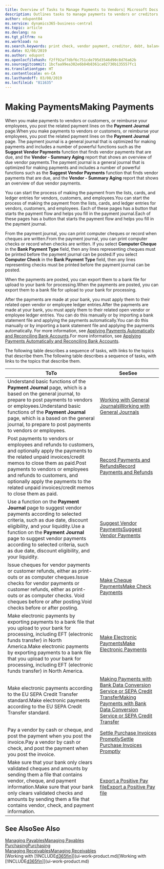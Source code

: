 ```yaml
---
title: Overview of Tasks to Manage Payments to Vendors| Microsoft Docs
description: Outlines tasks to manage payments to vendors or creditors, including posting payment lines and getting an overview of the balance due.
author: edupont04
ms.service: dynamics365-business-central
ms.topic: article
ms.devlang: na
ms.tgt_pltfrm: na
ms.workload: na
ms.search.keywords: print check, vendor payment, creditor, debt, balance due, AP
ms.date: 02/08/2019
ms.author: edupont
ms.openlocfilehash: f2ff92af7dbf6c751cde795d3546d90c8d76a62b
ms.sourcegitcommit: 1bcfaa99ea302e6b84b8361ca02730b135557fc1
ms.translationtype: HT
ms.contentlocale: en-CA
ms.lasthandoff: 03/08/2019
ms.locfileid: "811635"
---
```

# <a name="making-payments"></a><span data-ttu-id="02cf7-103">Making Payments</span><span class="sxs-lookup"><span data-stu-id="02cf7-103">Making Payments</span></span>

<span data-ttu-id="02cf7-104">When you make payments to vendors or customers, or reimburse your employees, you post the related payment lines on the **Payment Journal** page.</span><span class="sxs-lookup"><span data-stu-id="02cf7-104">When you make payments to vendors or customers, or reimburse your employees, you post the related payment lines on the **Payment Journal** page.</span></span> <span data-ttu-id="02cf7-105">The payment journal is a general journal that is optimized for making payments and includes a number of powerful functions such as the **Suggest Vendor Payments** function that finds vendor payments that are due, and the **Vendor - Summary Aging** report that shows an overview of due vendor payments.</span><span class="sxs-lookup"><span data-stu-id="02cf7-105">The payment journal is a general journal that is optimized for making payments and includes a number of powerful functions such as the **Suggest Vendor Payments** function that finds vendor payments that are due, and the **Vendor - Summary Aging** report that shows an overview of due vendor payments.</span></span>  

<span data-ttu-id="02cf7-106">You can start the process of making the payment from the lists, cards, and ledger entries for vendors, customers, and employees.</span><span class="sxs-lookup"><span data-stu-id="02cf7-106">You can start the process of making the payment from the lists, cards, and ledger entries for vendors, customers, and employees.</span></span> <span data-ttu-id="02cf7-107">Each of these pages has a button that starts the payment flow and helps you fill in the payment journal.</span><span class="sxs-lookup"><span data-stu-id="02cf7-107">Each of these pages has a button that starts the payment flow and helps you fill in the payment journal.</span></span>  

<span data-ttu-id="02cf7-108">From the payment journal, you can print computer cheques or record when cheques are written.</span><span class="sxs-lookup"><span data-stu-id="02cf7-108">From the payment journal, you can print computer checks or record when checks are written.</span></span> <span data-ttu-id="02cf7-109">If you select **Computer Cheque** in the **Bank Payment Type** field, then any lines representing cheques must be printed before the payment journal can be posted.</span><span class="sxs-lookup"><span data-stu-id="02cf7-109">If you select **Computer Check** in the **Bank Payment Type** field, then any lines representing checks must be printed before the payment journal can be posted.</span></span>

<span data-ttu-id="02cf7-110">When the payments are posted, you can export them to a bank file for upload to your bank for processing.</span><span class="sxs-lookup"><span data-stu-id="02cf7-110">When the payments are posted, you can export them to a bank file for upload to your bank for processing.</span></span>

<span data-ttu-id="02cf7-111">After the payments are made at your bank, you must apply them to their related open vendor or employee ledger entries.</span><span class="sxs-lookup"><span data-stu-id="02cf7-111">After the payments are made at your bank, you must apply them to their related open vendor or employee ledger entries.</span></span> <span data-ttu-id="02cf7-112">You can do this manually or by importing a bank statement file and applying the payments automatically.</span><span class="sxs-lookup"><span data-stu-id="02cf7-112">You can do this manually or by importing a bank statement file and applying the payments automatically.</span></span> <span data-ttu-id="02cf7-113">For more information, see [Applying Payments Automatically and Reconciling Bank Accounts](receivables-apply-payments-auto-reconcile-bank-accounts.md).</span><span class="sxs-lookup"><span data-stu-id="02cf7-113">For more information, see [Applying Payments Automatically and Reconciling Bank Accounts](receivables-apply-payments-auto-reconcile-bank-accounts.md).</span></span>

<span data-ttu-id="02cf7-114">The following table describes a sequence of tasks, with links to the topics that describe them.</span><span class="sxs-lookup"><span data-stu-id="02cf7-114">The following table describes a sequence of tasks, with links to the topics that describe them.</span></span>

| <span data-ttu-id="02cf7-115">To</span><span class="sxs-lookup"><span data-stu-id="02cf7-115">To</span></span> | <span data-ttu-id="02cf7-116">See</span><span class="sxs-lookup"><span data-stu-id="02cf7-116">See</span></span> |
| --- | --- |
|<span data-ttu-id="02cf7-117">Understand basic functions of the **Payment Journal** page, which is a based on the general journal, to prepare to post payments to vendors or employees.</span><span class="sxs-lookup"><span data-stu-id="02cf7-117">Understand basic functions of the **Payment Journal** page, which is a based on the general journal, to prepare to post payments to vendors or employees.</span></span>|[<span data-ttu-id="02cf7-118">Working with General Journals</span><span class="sxs-lookup"><span data-stu-id="02cf7-118">Working with General Journals</span></span>](ui-work-general-journals.md)|
|<span data-ttu-id="02cf7-119">Post payments to vendors or employees and refunds to customers, and optionally apply the payments to the related unpaid invoices/credit memos to close them as paid.</span><span class="sxs-lookup"><span data-stu-id="02cf7-119">Post payments to vendors or employees and refunds to customers, and optionally apply the payments to the related unpaid invoices/credit memos to close them as paid.</span></span>|[<span data-ttu-id="02cf7-120">Record Payments and Refunds</span><span class="sxs-lookup"><span data-stu-id="02cf7-120">Record Payments and Refunds</span></span>](payables-how-post-payments-refunds.md)|
| <span data-ttu-id="02cf7-121">Use a function on the **Payment Journal** page to suggest vendor payments according to selected criteria, such as due date, discount eligibility, and your liquidity.</span><span class="sxs-lookup"><span data-stu-id="02cf7-121">Use a function on the **Payment Journal** page to suggest vendor payments according to selected criteria, such as due date, discount eligibility, and your liquidity.</span></span> |[<span data-ttu-id="02cf7-122">Suggest Vendor Payments</span><span class="sxs-lookup"><span data-stu-id="02cf7-122">Suggest Vendor Payments</span></span>](payables-how-suggest-vendor-payments.md) |
| <span data-ttu-id="02cf7-123">Issue cheques for vendor payments or customer refunds, either as print-outs or as computer cheques.</span><span class="sxs-lookup"><span data-stu-id="02cf7-123">Issue checks for vendor payments or customer refunds, either as print-outs or as computer checks.</span></span> <span data-ttu-id="02cf7-124">Void cheques before or after posting.</span><span class="sxs-lookup"><span data-stu-id="02cf7-124">Void checks before or after posting.</span></span> |[<span data-ttu-id="02cf7-125">Make Cheque Payments</span><span class="sxs-lookup"><span data-stu-id="02cf7-125">Make Check Payments</span></span>](payables-how-work-checks.md) |
|<span data-ttu-id="02cf7-126">Make electronic payments by exporting payments to a bank file that you upload to your bank for processing, including EFT (electronic funds transfer) in North America.</span><span class="sxs-lookup"><span data-stu-id="02cf7-126">Make electronic payments by exporting payments to a bank file that you upload to your bank for processing, including EFT (electronic funds transfer) in North America.</span></span> |[<span data-ttu-id="02cf7-127">Make Electronic Payments</span><span class="sxs-lookup"><span data-stu-id="02cf7-127">Make Electronic Payments</span></span>](payables-how-export-payments-bank-file.md)|
|<span data-ttu-id="02cf7-128">Make electronic payments according to the EU SEPA Credit Transfer standard.</span><span class="sxs-lookup"><span data-stu-id="02cf7-128">Make electronic payments according to the EU SEPA Credit Transfer standard.</span></span>|[<span data-ttu-id="02cf7-129">Making Payments with Bank Data Conversion Service or SEPA Credit Transfer</span><span class="sxs-lookup"><span data-stu-id="02cf7-129">Making Payments with Bank Data Conversion Service or SEPA Credit Transfer</span></span>](finance-make-payments-with-bank-data-conversion-service-or-sepa-credit-transfer.md)|
| <span data-ttu-id="02cf7-130">Pay a vendor by cash or cheque, and post the payment when you post the invoice.</span><span class="sxs-lookup"><span data-stu-id="02cf7-130">Pay a vendor by cash or check, and post the payment when you post the invoice.</span></span> |[<span data-ttu-id="02cf7-131">Settle Purchase Invoices Promptly</span><span class="sxs-lookup"><span data-stu-id="02cf7-131">Settle Purchase Invoices Promptly</span></span>](finance-how-to-settle-purchase-invoices-promptly.md) |
| <span data-ttu-id="02cf7-132">Make sure that your bank only clears validated cheques and amounts by sending them a file that contains vendor, cheque, and payment information.</span><span class="sxs-lookup"><span data-stu-id="02cf7-132">Make sure that your bank only clears validated checks and amounts by sending them a file that contains vendor, check, and payment information.</span></span> |[<span data-ttu-id="02cf7-133">Export a Positive Pay file</span><span class="sxs-lookup"><span data-stu-id="02cf7-133">Export a Positive Pay file</span></span>](finance-how-positive-pay.md) |

## <a name="see-also"></a><span data-ttu-id="02cf7-134">See Also</span><span class="sxs-lookup"><span data-stu-id="02cf7-134">See Also</span></span>
[<span data-ttu-id="02cf7-135">Managing Payables</span><span class="sxs-lookup"><span data-stu-id="02cf7-135">Managing Payables</span></span>](payables-manage-payables.md)  
[<span data-ttu-id="02cf7-136">Purchasing</span><span class="sxs-lookup"><span data-stu-id="02cf7-136">Purchasing</span></span>](purchasing-manage-purchasing.md)  
[<span data-ttu-id="02cf7-137">Managing Receivables</span><span class="sxs-lookup"><span data-stu-id="02cf7-137">Managing Receivables</span></span>](receivables-manage-receivables.md)  
<span data-ttu-id="02cf7-138">[Working with [!INCLUDE[d365fin](includes/d365fin_md.md)]](ui-work-product.md)</span><span class="sxs-lookup"><span data-stu-id="02cf7-138">[Working with [!INCLUDE[d365fin](includes/d365fin_md.md)]](ui-work-product.md)</span></span>  
